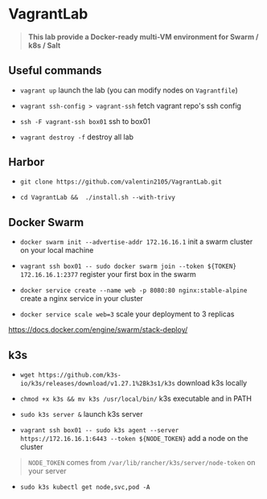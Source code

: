 # VagrantLab

> #### This lab provide a Docker-ready multi-VM environment for Swarm / k8s / Salt 

## Useful commands

- `vagrant up` launch the lab (you can modify nodes on `Vagrantfile`)

- `vagrant ssh-config > vagrant-ssh` fetch vagrant repo's ssh config

- `ssh -F vagrant-ssh box01` ssh to box01

- `vagrant destroy -f` destroy all lab

## Harbor

- `git clone https://github.com/valentin2105/VagrantLab.git`

- `cd VagrantLab &&  ./install.sh --with-trivy`

## Docker Swarm

- `docker swarm init --advertise-addr 172.16.16.1` init a swarm cluster on your local machine

- `vagrant ssh box01 -- sudo docker swarm join --token ${TOKEN} 172.16.16.1:2377` register your first box in the swarm

- `docker service create --name web -p 8080:80 nginx:stable-alpine` create a nginx service in your cluster

- `docker service scale web=3` scale your deployment to 3 replicas

https://docs.docker.com/engine/swarm/stack-deploy/

## k3s

- `wget https://github.com/k3s-io/k3s/releases/download/v1.27.1%2Bk3s1/k3s` download k3s locally 

- `chmod +x k3s && mv k3s /usr/local/bin/` k3s executable and in PATH

- `sudo k3s server &` launch k3s server

- `vagrant ssh box01 -- sudo k3s agent --server https://172.16.16.1:6443 --token ${NODE_TOKEN}`  add a node on the cluster

> `NODE_TOKEN` comes from `/var/lib/rancher/k3s/server/node-token` on your server

- `sudo k3s kubectl get node,svc,pod -A`


